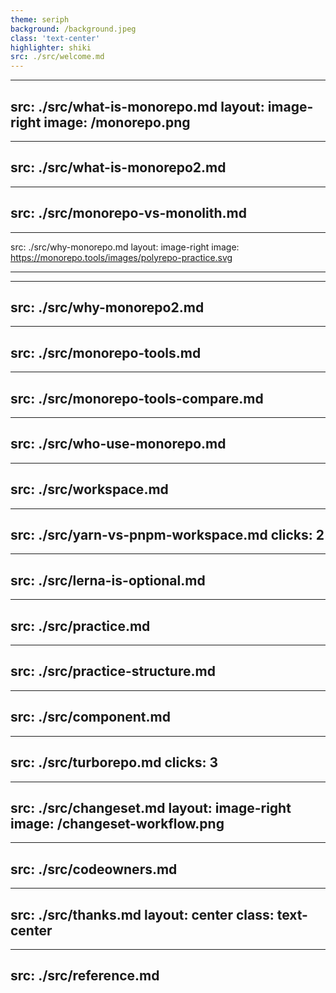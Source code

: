 ```yaml
---
theme: seriph
background: /background.jpeg
class: 'text-center'
highlighter: shiki
src: ./src/welcome.md
---
```


<!-- what is monorepo -->
---
src: ./src/what-is-monorepo.md
layout: image-right
image: /monorepo.png
---

<!-- what is monorepo (next)-->
---
src: ./src/what-is-monorepo2.md
---

<!-- monorepo !== monolith -->
---
src: ./src/monorepo-vs-monolith.md
---

<!-- monorepo vs polyRepo -->
---
src: ./src/why-monorepo.md
layout: image-right
image: https://monorepo.tools/images/polyrepo-practice.svg

---

<!-- why monorepo -->
---
src: ./src/why-monorepo2.md
---

<!-- monorepo tools -->

---
src: ./src/monorepo-tools.md
---

---
src: ./src/monorepo-tools-compare.md
---

<!-- who use monorepo -->

---
src: ./src/who-use-monorepo.md
---

<!-- workspace -->
---
src: ./src/workspace.md
---

<!-- yarn workspace vs pnpm workspace -->
---
src: ./src/yarn-vs-pnpm-workspace.md
clicks: 2
---

<!-- lerna is optional -->
---
src: ./src/lerna-is-optional.md
---

<!-- Practice  -->
---
src: ./src/practice.md
---

<!-- Project structure -->
---
src: ./src/practice-structure.md
---

<!-- HelloWorld Component -->
---
src: ./src/component.md
---

<!-- TurboRepo -->
---
src: ./src/turborepo.md
clicks: 3
---

<!-- Version and Publish -->
---
src: ./src/changeset.md
layout: image-right
image: /changeset-workflow.png
---

<!-- Code Owners -->
---
src: ./src/codeowners.md
---

<!-- Thanks -->
---
src: ./src/thanks.md
layout: center
class: text-center
---

<!-- References -->
---
src: ./src/reference.md
---
